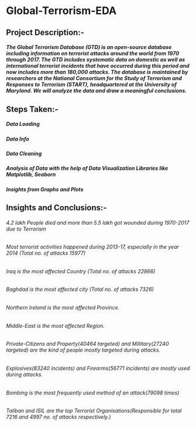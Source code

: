 # Global-Terrorism-EDA

## Project Description:-
##### The Global Terrorism Database (GTD) is an open-source database including information on terrorist attacks around the world from 1970 through 2017. The GTD includes systematic data on domestic as well as international terrorist incidents that have occurred during this period and now includes more than 180,000 attacks. The database is maintained by researchers at the National Consortium for the Study of Terrorism and Responses to Terrorism (START), headquartered at the University of Maryland. We will analyze the data and draw a meaningful conclusions.


## Steps Taken:-

##### Data Loading
##### Data Info
##### Data Cleaning
##### Analysis of Data with the help of Data Visualization Libraries like Matplotlib, Seaborn
##### Insights from Graphs and Plots


## Insights and Conclusions:-

###### 4.2 lakh People died and more than 5.5 lakh got wounded during 1970-2017 due to Terrorism 
###### Most terrorist activities happened during 2013-17, especially in the year 2014 (Total no. of attacks 15977)       
###### Iraq is the most affected Country (Total no. of attacks 22866)     
###### Baghdad is the most affected city (Total no. of attacks 7326)     
###### Northern Ireland is the most affected Province.      
###### Middle-East is the most affected Region.        
###### Private-Citizens and Property(40464 targeted) and Millitary(27240 targeted) are the kind of people mostly targeted during attacks.
###### Explosives(83240 incidents) and Firearms(56771 incidents) are mostly used during attacks.
###### Bombing is the most frequently used method of an attack(79098 times)
###### Taliban and ISIL are the top Terrorist Organisations(Responsible for total 7216 and 4997 no. of attacks respectively.)
